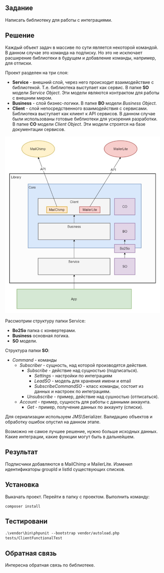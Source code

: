 ## Задание
Написать библиотеку для работы с интеграциями.

## Решение

Каждый объект задач в массиве по сути является некоторой командой.
В данном случае это команда на подписку. Но это не исключает расширение библиотеки в будущем
и добавление команды, например, для отписки.

Проект разделен на три слоя:
* **Service** - внешний слой, через него происходит взаимодействие с библиотекой.
Т.е. библиотека выступает как сервис. В папке **SO** модели *Service Object*.
Эти модели являются контрактом для работы с внешним миром.
* **Business** - слой бизнес-логики. В папке **BO** модели *Business Object*.
* **Client** - слой непосредственного взаимодействия с сервисами. Библиотека
выступает как клиент к API сервисов. В данном случае были использованы готовые библиотеки
для ускорения разработки. В папке **CO** модели *Client Object*.
Эти модели строятся на базе документации сервисов.

![Модули](modules.jpg)

Рассмотрим структуру папки Service:
* **Bo2So** папка с конвертерами.
* **Business** основная логика.
* **SO** модели.

Структура папки **SO**:
* *Command* - команды
    * *Subscriber* - сущность, над которой производятся действия.
        * *Subscribe* - действие над сущностью (подписаться).
            * *Settings* - настройки по интеграциям
            * *LeadSO* - модель для хранения имени и email
            * *SubscribeCommandSO* - класс команды, состоит из данных и настроек по интеграциям.
        * *Unsubscribe* - пример, действие над сушностью (отписаться).
    * *Account* - пример, сущность для работы с данными аккаунта.
        * *Get* - пример, получение данных по аккаунту (списки).

Для сериализации используем JMS\Serializer.
Валидацию объектов и обработку ошибок опустил на данном этапе.

Возможно не самое лучшее решение, нужно больше исходных данных.
Какие интеграции, какие функции могут быть в дальнейшем.

## Результат

Подписчики добавляются в MailChimp и MailerLite.
Изменил идентификаторы groupId и listId существующих списков.

## Установка

Выкачать проект. Перейти в папку с проектом.
Выполнить команду:
```console
composer install
```

## Тестировани

```console
.\vendor\bin\phpunit --bootstrap vendor/autoload.php tests/ClientFunctionalTest
```

## Обратная связь

Интересна обратная связь по библиотеке.